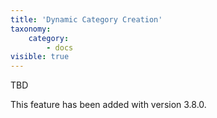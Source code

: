 ```yaml
---
title: 'Dynamic Category Creation'
taxonomy:
    category:
        - docs
visible: true
---
```


TBD 

This feature has been added with version 3.8.0.
